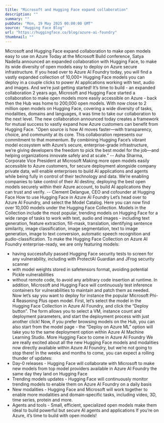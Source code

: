 ```yaml
---
title: "Microsoft and Hugging Face expand collaboration"
description: ""
summary: ""
pubDate: "Mon, 19 May 2025 00:00:00 GMT"
source: "Hugging Face Blog"
url: "https://huggingface.co/blog/azure-ai-foundry"
thumbnail: ""
---
```


Microsoft and Hugging Face expand collaboration to make open models easy to use on Azure
Today at the Microsoft Build conference, Satya Nadella announced an expanded collaboration with Hugging Face, to make its wide diversity of open models easy to deploy on Azure secure infrastructure.
If you head over to Azure AI Foundry today, you will find a vastly expanded collection of 10,000+ Hugging Face models you can deploy in a couple clicks to power AI applications working with text, audio and images. And we’re just getting started!
It’s time to build - an expanded collaboration
2 years ago, Microsoft and Hugging Face started a collaboration to make open models more easily accessible on Azure - back then the Hub was home to 200,000 open models.
With now close to 2 million open models on Hugging Face, covering a wide diversity of tasks, modalities, domains and languages, it was time to take our collaboration to the next level. The new collaboration announced today creates a framework for mutual success to vastly expand how Azure customers can benefit from Hugging Face.
"Open source is how AI moves faster—with transparency, choice, and community at its core. This collaboration represents our commitment to that momentum. By combining Hugging Face’s vibrant model ecosystem with Azure’s secure, enterprise-grade infrastructure, we’re giving developers the freedom to pick the best model for the job—and helping organizations innovate safely and at scale.”
-- Asha Sharma, Corporate Vice President at Microsoft
Making more open models easily accessible to Azure customers, for secure deployment alongside company private data, will enable enterprises to build AI applications and agents while being fully in control of their technology and data.
We’re enabling companies to take control of their AI destiny, deploying the best open models securely within their Azure account, to build AI applications they can trust and verify.
-- Clement Delangue, CEO and cofounder at Hugging Face
How to use Hugging Face in Azure AI Foundry
Let’s head over to Azure AI Foundry, and select the Model Catalog. Here you can now find over 10,000 models under the Hugging Face Collection.
Models in the Collection include the most popular, trending models on Hugging Face for a wide range of tasks to work with text, audio and images - including text generation, feature extraction, fill-mask, translation, identifying sentence similarity, image classification, image segmentation, text to image generation, image to text conversion, automatic speech recognition and audio-classification.
To make the Hugging Face Collection on Azure AI Foundry enterprise-ready, we are only featuring models:
- having successfully passed Hugging Face security tests to screen for any vulnerability, including with ProtectAI Guardian and JFrog security scanner
- with model weights stored in safetensors format, avoiding potential Pickle vulnerabilities
- without remote code, to avoid any arbitrary code insertion at runtime.
In addition, Microsoft and Hugging Face will continuously test inference containers for vulnerabilities to maintain and patch them as needed.
Now let’s say you want to deploy for instance the popular Microsoft Phi-4 Reasoning Plus open model.
First, let’s select the model in the Hugging Face Collection in Azure AI Foundry, and click the “Deploy button”. The form allows you to select a VM, instance count and deployment parameters, and start the deployment process with just another click!
Now, if you prefer browsing models on the Hub, you can also start from the model page - the “Deploy on Azure ML” option will take you to the same deployment option within Azure AI Machine Learning Studio.
More Hugging Face to come in Azure AI Foundry
We are really excited about all the new Hugging Face models and modalities now directly available within Azure AI Foundry, but we’re not going to stop there!
In the weeks and months to come, you can expect a rolling thunder of updates:
- Day-0 releases - Hugging Face will collaborate with Microsoft to make new models from top model providers available in Azure AI Foundry the same day they land on Hugging Face
- Trending models updates - Hugging Face will continuously monitor trending models to enable them on Azure AI Foundry on a daily basis
- New modalities - Hugging Face and Microsoft will work together to enable more modalities and domain-specific tasks, including video, 3D, time series, protein and more.
- Agents and tools - Small, efficient, specialized open models make them ideal to build powerful but secure AI agents and applications
If you’re on Azure, it’s time to build with open models!